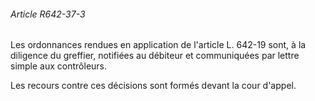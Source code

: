 ###### Article R642-37-3

Les ordonnances rendues en application de l'article L. 642-19 sont, à la diligence du greffier, notifiées au débiteur et communiquées par lettre simple aux contrôleurs.

Les recours contre ces décisions sont formés devant la cour d'appel.

